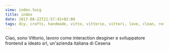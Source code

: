 ```yaml
---
view: index.twig
title: index
date: 2017-08-22T21:57:42+02:00
tags: diy, crafts, handmade, vitto, vittorio, vittori, love, clean, recover
---
```


Ciao, sono Vittorio, lavoro come interaction desginer e sviluppatore frontend a ideato srl, un'azienda italiana di Cesena

